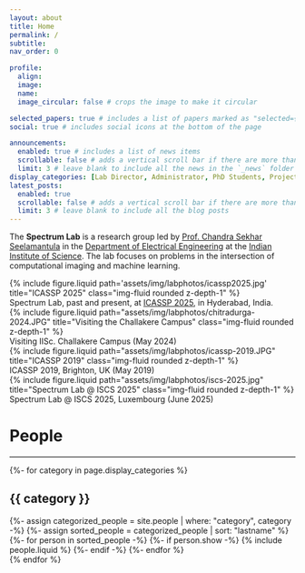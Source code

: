 ```yaml
---
layout: about
title: Home
permalink: /
subtitle:
nav_order: 0

profile:
  align:
  image:
  name:
  image_circular: false # crops the image to make it circular

selected_papers: true # includes a list of papers marked as "selected={true}"
social: true # includes social icons at the bottom of the page

announcements:
  enabled: true # includes a list of news items
  scrollable: false # adds a vertical scroll bar if there are more than 3 news items
  limit: 3 # leave blank to include all the news in the `_news` folder
display_categories: [Lab Director, Administrator, PhD Students, Project Associates, M.Tech Students]
latest_posts:
  enabled: true
  scrollable: false # adds a vertical scroll bar if there are more than 3 new posts items
  limit: 3 # leave blank to include all the blog posts
---
```


The **Spectrum Lab**
is a research group led by [Prof. Chandra Sekhar Seelamantula](https://ee.iisc.ac.in/chandra-sekhar-seelamantula/) in the [Department of Electrical Engineering](https://ee.iisc.ac.in/) at the [Indian Institute of Science](https://iisc.ac.in/). The lab focuses on problems in the intersection of computational imaging and machine learning.

<div class="row">
    <div class="col-sm mt-3 mt-md-0">
        {% include figure.liquid path='assets/img/labphotos/icassp2025.jpg' title="ICASSP 2025" class="img-fluid rounded z-depth-1" %}
    </div>
</div>
<div class="caption">
    Spectrum Lab, past and present, at <a href="https://2025.ieeeicassp.org/">ICASSP 2025</a>, in Hyderabad, India.
</div>

<div class="row align-items-center">
    <div class="col-sm mt-3 mt-md-0">
        {% include figure.liquid path="assets/img/labphotos/chitradurga-2024.JPG" title="Visiting the Challakere Campus" class="img-fluid rounded z-depth-1" %}
        <div class="caption">
            Visiting IISc. Challakere Campus (May 2024)
        </div>
    </div>
    <div class="col-sm">
    <div class="col-sm mt-3 mt-md-0">
        {% include figure.liquid path="assets/img/labphotos/icassp-2019.JPG" title="ICASSP 2019" class="img-fluid rounded z-depth-1" %}
        <div class="caption">
            ICASSP 2019, Brighton, UK (May 2019)
        </div>
    </div>
    <div class="col-sm mt-3 mt-md-0">
        {% include figure.liquid path="assets/img/labphotos/iscs-2025.jpg" title="Spectrum Lab @ ISCS 2025" class="img-fluid rounded z-depth-1" %}
        <div class="caption">
            Spectrum Lab @ ISCS 2025, Luxembourg (June 2025)
        </div>
    </div>
    </div>
</div>

# People
<hr style="border-top: 1px solid #bbb;">

<!-- pages/people.md -->
<div class="people">
  <!-- Display categorized people except Alumni -->
  {%- for category in page.display_categories %}
      <h2 class="category">{{ category }}</h2>
      {%- assign categorized_people = site.people | where: "category", category -%}
      {%- assign sorted_people = categorized_people | sort: "lastname" %}
      <!-- Generate cards for each person -->
      <div class="grid">
        {%- for person in sorted_people -%}
          {%- if person.show -%}
            {% include people.liquid %}
          {%- endif -%}
        {%- endfor %}
      </div>
  {% endfor %}
</div>
